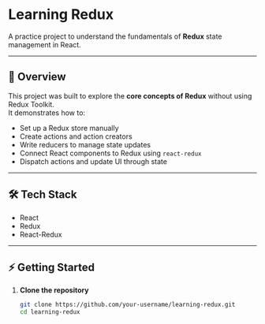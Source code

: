 # Learning Redux

A practice project to understand the fundamentals of **Redux** state management in React.

---

## 🚀 Overview
This project was built to explore the **core concepts of Redux** without using Redux Toolkit.  
It demonstrates how to:

- Set up a Redux store manually
- Create actions and action creators
- Write reducers to manage state updates
- Connect React components to Redux using `react-redux`
- Dispatch actions and update UI through state

---

## 🛠️ Tech Stack
- React
- Redux
- React-Redux

---

## ⚡ Getting Started

1. **Clone the repository**
   ```bash
   git clone https://github.com/your-username/learning-redux.git
   cd learning-redux
